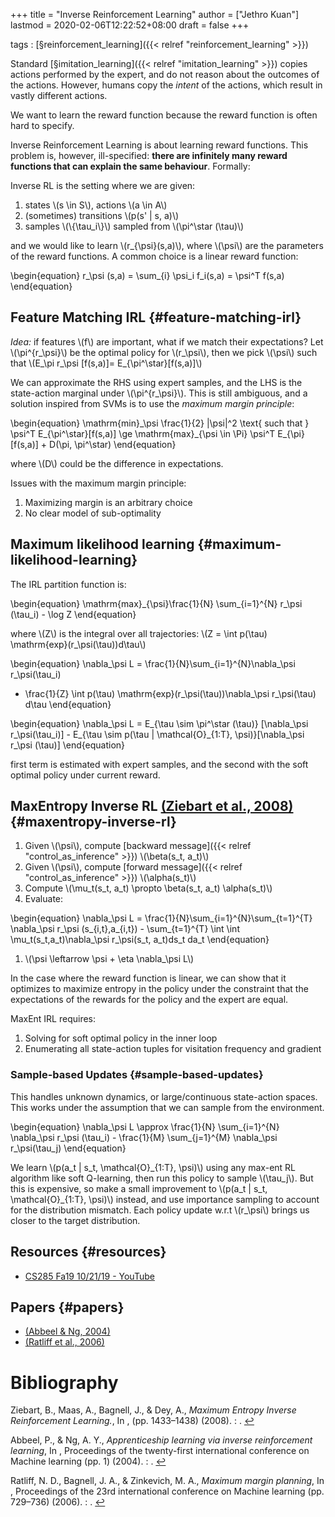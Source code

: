 +++
title = "Inverse Reinforcement Learning"
author = ["Jethro Kuan"]
lastmod = 2020-02-06T12:22:52+08:00
draft = false
+++

tags
: [§reinforcement\_learning]({{< relref "reinforcement_learning" >}})

Standard [§imitation\_learning]({{< relref "imitation_learning" >}}) copies actions performed by the expert,
and do not reason about the outcomes of the actions. However, humans
copy the _intent_ of the actions, which result in vastly different
actions.

We want to learn the reward function because the reward function is
often hard to specify.

Inverse Reinforcement Learning is about learning reward functions.
This problem is, however, ill-specified: **there are infinitely many
reward functions that can explain the same behaviour**. Formally:

Inverse RL is the setting where we are given:

1.  states \\(s \in S\\), actions \\(a \in A\\)
2.  (sometimes) transitions \\(p(s' | s, a)\\)
3.  samples \\(\\{\tau\_i\\}\\) sampled from \\(\pi^\star (\tau)\\)

and we would like to learn \\(r\_{\psi}(s,a)\\), where \\(\psi\\) are the
parameters of the reward functions. A common choice is a linear reward
function:

\begin{equation}
  r\_\psi (s,a) = \sum\_{i} \psi\_i f\_i(s,a) = \psi^T f(s,a)
\end{equation}


## Feature Matching IRL {#feature-matching-irl}

_Idea:_ if features \\(f\\) are important, what if we match their
expectations? Let \\(\pi^{r\_\psi}\\) be the optimal policy for \\(r\_\psi\\),
then we pick \\(\psi\\) such that \\(E\_\pi r\_\psi [f(s,a)]= E\_{\pi^\star}[f(s,a)]\\)

We can approximate the RHS using expert samples, and the LHS is the
state-action marginal under \\(\pi^{r\_\psi}\\). This is still ambiguous,
and a solution inspired from SVMs is to use the _maximum margin
principle_:

\begin{equation}
  \mathrm{min}\_\psi \frac{1}{2} |\psi|^2 \text{ such that } \psi^T
  E\_{\pi^\star}[f(s,a)] \ge \mathrm{max}\_{\psi \in \Pi} \psi^T
  E\_{\pi}[f(s,a)] + D(\pi, \pi^\star)
\end{equation}

where \\(D\\) could be the difference in expectations.

Issues with the maximum margin principle:

1.  Maximizing margin is an arbitrary choice
2.  No clear model of sub-optimality


## Maximum likelihood learning {#maximum-likelihood-learning}

The IRL partition function is:

\begin{equation}
  \mathrm{max}\_{\psi}\frac{1}{N} \sum\_{i=1}^{N} r\_\psi (\tau\_i) - \log Z
\end{equation}

where \\(Z\\) is the integral over all trajectories: \\(Z = \int p(\tau) \mathrm{exp}(r\_\psi(\tau))d\tau\\)

\begin{equation}
  \nabla\_\psi L = \frac{1}{N}\sum\_{i=1}^{N}\nabla\_\psi r\_\psi(\tau\_i)
  - \frac{1}{Z} \int p(\tau) \mathrm{exp}(r\_\psi(\tau))\nabla\_\psi
  r\_\psi(\tau) d\tau
\end{equation}

\begin{equation}
  \nabla\_\psi L = E\_{\tau \sim \pi^\star (\tau)} [\nabla\_\psi
  r\_\psi(\tau\_i)] - E\_{\tau \sim p(\tau | \mathcal{O}\_{1:T},
    \psi)}[\nabla\_\psi r\_\psi (\tau)]
\end{equation}

first term is estimated with expert samples, and the second with the
soft optimal policy under current reward.


## MaxEntropy Inverse RL <a id="78d223b81b3f438213caf1f4b12184f1" href="#ziebart2008_maxentrl">(Ziebart et al., 2008)</a> {#maxentropy-inverse-rl}

1.  Given \\(\psi\\), compute [backward message]({{< relref "control_as_inference" >}}) \\(\beta(s\_t, a\_t)\\)
2.  Given \\(\psi\\), compute [forward message]({{< relref "control_as_inference" >}}) \\(\alpha(s\_t)\\)
3.  Compute \\(\mu\_t(s\_t, a\_t) \propto \beta(s\_t, a\_t) \alpha(s\_t)\\)
4.  Evaluate:

\begin{equation}
  \nabla\_\psi L = \frac{1}{N}\sum\_{i=1}^{N}\sum\_{t=1}^{T} \nabla\_\psi
  r\_\psi (s\_{i,t},a\_{i,t}) - \sum\_{t=1}^{T} \int \int
  \mu\_t(s\_t,a\_t)\nabla\_\psi r\_\psi(s\_t, a\_t)ds\_t da\_t
\end{equation}

1.  \\(\psi \leftarrow \psi + \eta \nabla\_\psi L\\)

In the case where the reward function is linear, we can show that it optimizes
to maximize entropy in the policy under the constraint that the
expectations of the rewards for the policy and the expert are equal.

MaxEnt IRL requires:

1.  Solving for soft optimal policy in the inner loop
2.  Enumerating all state-action tuples for visitation frequency and
    gradient


### Sample-based Updates {#sample-based-updates}

This handles unknown dynamics, or large/continuous state-action
spaces. This works under the assumption that we can sample from the
environment.

\begin{equation}
  \nabla\_\psi L \approx \frac{1}{N} \sum\_{i=1}^{N} \nabla\_\psi r\_\psi
  (\tau\_i) - \frac{1}{M} \sum\_{j=1}^{M} \nabla\_\psi r\_\psi(\tau\_j)
\end{equation}

We learn \\(p(a\_t | s\_t, \mathcal{O}\_{1:T}, \psi)\\) using any max-ent RL
algorithm like soft Q-learning, then run this policy to sample
\\(\tau\_j\\). But this is expensive, so make a small improvement to
\\(p(a\_t | s\_t, \mathcal{O}\_{1:T}, \psi)\\) instead, and use importance
sampling to account for the distribution mismatch. Each policy update
w.r.t \\(r\_\psi\\) brings us closer to the target distribution.


## Resources {#resources}

-   [CS285 Fa19 10/21/19 - YouTube](https://www.youtube.com/watch?v=DP0SJrNgV60&list=PLkFD6%5F40KJIwhWJpGazJ9VSj9CFMkb79A&index=15&t=0s)


## Papers {#papers}

-   <a id="8b56bcc6746b685f5684ccf1402753fc" href="#abbeel2004apprenticeship">(Abbeel \& Ng, 2004)</a>
-   <a id="d878ab6d38d5e3ab2f9ab484b7c27875" href="#ratliff2006maximum">(Ratliff et al., 2006)</a>

# Bibliography
<a id="ziebart2008_maxentrl" target="_blank">Ziebart, B., Maas, A., Bagnell, J., & Dey, A., *Maximum Entropy Inverse Reinforcement Learning.*, In ,  (pp. 1433–1438) (2008). : .</a> [↩](#78d223b81b3f438213caf1f4b12184f1)

<a id="abbeel2004apprenticeship" target="_blank">Abbeel, P., & Ng, A. Y., *Apprenticeship learning via inverse reinforcement learning*, In , Proceedings of the twenty-first international conference on Machine learning (pp. 1) (2004). : .</a> [↩](#8b56bcc6746b685f5684ccf1402753fc)

<a id="ratliff2006maximum" target="_blank">Ratliff, N. D., Bagnell, J. A., & Zinkevich, M. A., *Maximum margin planning*, In , Proceedings of the 23rd international conference on Machine learning (pp. 729–736) (2006). : .</a> [↩](#d878ab6d38d5e3ab2f9ab484b7c27875)
